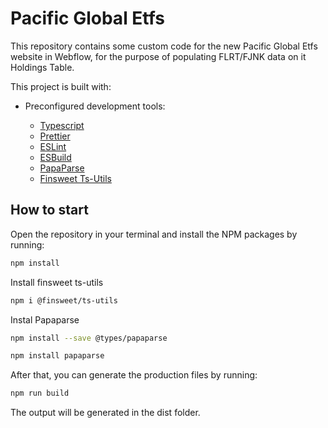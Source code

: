 # Pacific Global Etfs

This repository contains some custom code for the new Pacific Global Etfs website in Webflow, for the purpose of populating FLRT/FJNK data on it Holdings Table.

This project is built with:

- Preconfigured development tools:

  - [Typescript](https://www.typescriptlang.org/)
  - [Prettier](https://prettier.io/)
  - [ESLint](https://eslint.org/)
  - [ESBuild](https://esbuild.github.io/)
  - [PapaParse](https://www.npmjs.com/package/@types/papaparse)
  - [Finsweet Ts-Utils](https://www.npmjs.com/package/@finsweet/ts-utils?activeTab=dependents)


## How to start

Open the repository in your terminal and install the NPM packages by running:

```bash
npm install
```
Install finsweet ts-utils
```bash
npm i @finsweet/ts-utils
```
Instal Papaparse
```bash
npm install --save @types/papaparse
```
```bash
npm install papaparse
```
After that, you can generate the production files by running:
```bash
npm run build
```
The output will be generated in the dist folder.

